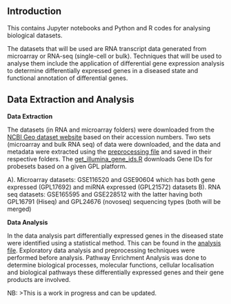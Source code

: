 ## **Introduction**
This contains Jupyter notebooks and Python and R codes for analysing biological datasets.

The datasets that will be used are RNA transcript data generated from microarray or RNA-seq (single-cell or bulk). Techniques that will be used to analyse them include the application of differential gene expression analysis to determine differentially expressed genes in a diseased state and functional annotation of differential genes. 

## **Data Extraction and Analysis**

**Data Extraction**

The datasets (in RNA and microarray folders) were downloaded from the [NCBI Geo dataset website](https://www.ncbi.nlm.nih.gov/geo/) based on their accession numbers. Two sets (microarray and bulk RNA seq) of data were downloaded, and the data and metadata were extracted using the [preprocessing file](extract_GEO_data.py) and saved in their respective folders. The [get_illumina_gene_ids.R](get_illumina_gene_ids.R) downloads Gene IDs for probesets based on a given GPL platform.

A). Microarray datasets: GSE116520 and GSE90604 which has both gene expressed (GPL17692) and miRNA expressed (GPL21572) datasets
B). RNA seq datasets: GSE165595 and GSE228512 with the latter having both GPL16791 (Hiseq) and GPL24676 (novoseq) sequencing types (both will be merged)

**Data Analysis**

In the data analysis part differentially expressed genes in the diseased state were identified using a statistical method. This can be found in the [analysis file](analysis_file.ipynb). Exploratory data analysis and preprocessing techniques were performed before analysis. Pathway Enrichment Analysis was done to determine biological processes, molecular functions, cellular localisation and biological pathways these differentially expressed genes and their gene products are involved.

NB: >This is a work in progress and can be updated.

